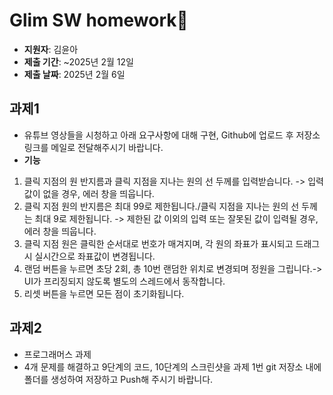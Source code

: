 # Glim SW homework📝

- **지원자**: 김윤아
- **제출 기간**: ~2025년 2월 12일
- **제출 날짜**: 2025년 2월 6일

## 과제1

- 유튜브 영상들을 시청하고 아래 요구사항에 대해 구현, Github에 업로드 후 저장소 링크를 메일로 전달해주시기 바랍니다.
- **기능**
 1. 클릭 지점의 원 반지름과 클릭 지점을 지나는 원의 선 두께를 입력받습니다. -> 입력값이 없을 경우, 에러 창을 띄웁니다.
 2. 클릭 지점 원의 반지름은 최대 99로 제한됩니다./클릭 지점을 지나는 원의 선 두께는 최대 9로 제한됩니다. -> 제한된 값 이외의 입력 또는 잘못된 값이 입력될 경우, 에러 창을 띄웁니다.
 3. 클릭 지점 원은 클릭한 순서대로 번호가 매겨지며, 각 원의 좌표가 표시되고 드래그 시 실시간으로 좌표값이 변경됩니다.
 4. 랜덤 버튼을 누르면 초당 2회, 총 10번 랜덤한 위치로 변경되며 정원을 그립니다.-> UI가 프리징되지 않도록 별도의 스레드에서 동작합니다.
 5. 리셋 버튼을 누르면 모든 점이 초기화됩니다.
  
## 과제2

- 프로그래머스 과제
- 4개 문제를 해결하고 9단계의 코드, 10단계의 스크린샷을 과제 1번 git 저장소 내에 폴더를 생성하여 저장하고 Push해 주시기 바랍니다. 

